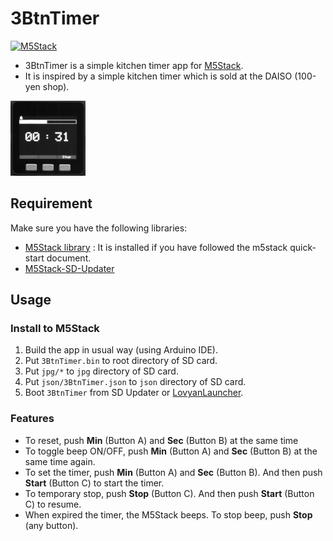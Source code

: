 # 3BtnTimer

[![M5Stack](https://github.com/cat-in-136/M5Stack-3BtnTimer/workflows/M5Stack/badge.svg)](https://github.com/cat-in-136/M5Stack-3BtnTimer/actions)

* 3BtnTimer is a simple kitchen timer app for [M5Stack](http://m5stack.com/).
* It is inspired by a simple kitchen timer which is sold at the DAISO (100-yen shop).

![](jpg/3BtnTimer.jpg)

## Requirement

Make sure you have the following libraries:

* [M5Stack library](https://github.com/m5stack/M5Stack) : It is installed if you have followed the m5stack quick-start document.
* [M5Stack-SD-Updater](https://github.com/tobozo/M5Stack-SD-Updater)

## Usage

### Install to M5Stack

1. Build the app in usual way (using Arduino IDE).
2. Put `3BtnTimer.bin` to root directory of SD card.
3. Put `jpg/*` to `jpg` directory of SD card.
4. Put `json/3BtnTimer.json` to `json` directory of SD card.
5. Boot `3BtnTimer` from SD Updater or [LovyanLauncher](https://github.com/lovyan03/M5Stack_LovyanLauncher).

### Features

* To reset, push **Min** (Button A) and **Sec** (Button B) at the same time
* To toggle beep ON/OFF, push **Min** (Button A) and **Sec** (Button B) at the same time again.
* To set the timer, push **Min** (Button A) and **Sec** (Button B). And then push **Start** (Button C) to start the timer.
* To temporary stop, push **Stop** (Button C). And then push **Start** (Button C) to resume.
* When expired the timer, the M5Stack beeps. To stop beep, push **Stop** (any button).

